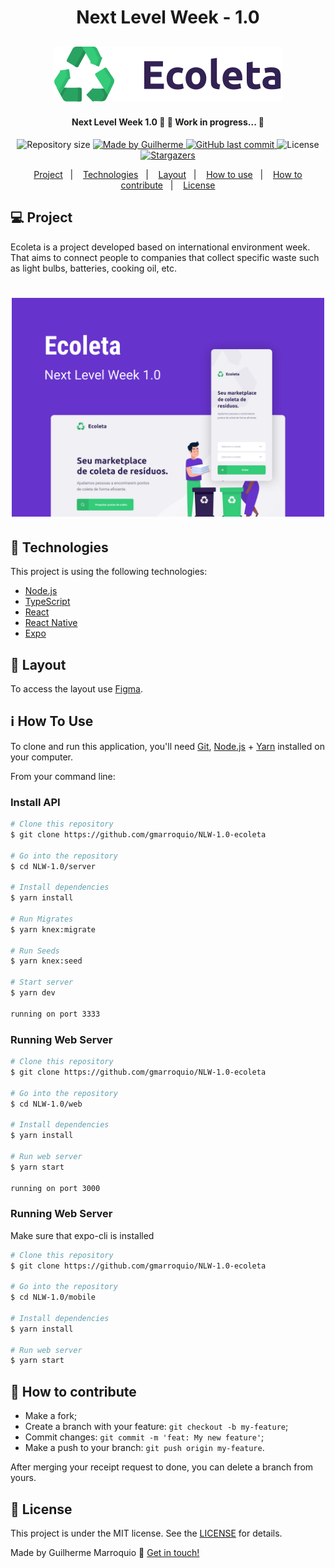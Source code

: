 <h1 align="center">Next Level Week - 1.0</h1>

<h2 align="center">
  <img alt="Ecoleta" src=".github/logo.svg" title="Ecoleta Logo"/>
</h2>

<h4 align="center"> 
	Next Level Week 1.0 🚀 🚧 Work in progress... 🚧
</h4>
<p align="center">
  <img alt="Repository size" src="https://img.shields.io/github/repo-size/gmarroquio/NLW-1.0-ecoleta?color=%23E491A6">
	
  <a href="https://www.linkedin.com/in/gmarroquio/">
    <img alt="Made by Guilherme" src="https://img.shields.io/badge/made%20by-Guilherme-%237BE3C4">
  </a>

  <a href="https://github.com/Guilherme/NLW-1.0/commits/master">
    <img alt="GitHub last commit" src="https://img.shields.io/github/last-commit/gmarroquio/NLW-1.0-ecoleta?color=%23E491A6">
  </a>

  <img alt="License" src="https://img.shields.io/badge/license-MIT?color=%237BE3C4">

  <a href="https://github.com/gmarroquio/NLW-1.0-ecoleta/stargazers">
    <img alt="Stargazers" src="https://img.shields.io/github/stars/gmarroquio/NLW-1.0-ecoleta?color=%23E491A6">
  </a>
</p>

<p align="center">
  <a href="#-project">Project</a>&nbsp;&nbsp;&nbsp;|&nbsp;&nbsp;&nbsp;
  <a href="#rocket-Technologies">Technologies</a>&nbsp;&nbsp;&nbsp;|&nbsp;&nbsp;&nbsp;
  <a href="#-layout">Layout</a>&nbsp;&nbsp;&nbsp;|&nbsp;&nbsp;&nbsp;
  <a href="#-how-to-use">How to use</a>&nbsp;&nbsp;&nbsp;|&nbsp;&nbsp;&nbsp;
  <a href="#-how-to-contribute">How to contribute</a>&nbsp;&nbsp;&nbsp;|&nbsp;&nbsp;&nbsp;
  <a href="#memo-license">License</a>
</p>

## 💻 Project

Ecoleta is a project developed based on international environment week.
That aims to connect people to companies that collect specific waste such as light bulbs, batteries, cooking oil, etc.

<h1 align="center">
    <img alt="Example" title="Example" src=".github/Capa.svg" width="500px" />
</h1>

## 🚀 Technologies

This project is using the following technologies:

- [Node.js][nodejs]
- [TypeScript][typescript]
- [React][reactjs]
- [React Native][rn]
- [Expo][expo]

## 🔖 Layout

To access the layout use [Figma](https://www.figma.com/file/1SxgOMojOB2zYT0Mdk28lB/).

## ℹ️ How To Use

To clone and run this application, you'll need [Git](https://git-scm.com), [Node.js][nodejs] + [Yarn][yarn] installed on your computer.

From your command line:

### Install API

```bash
# Clone this repository
$ git clone https://github.com/gmarroquio/NLW-1.0-ecoleta

# Go into the repository
$ cd NLW-1.0/server

# Install dependencies
$ yarn install

# Run Migrates
$ yarn knex:migrate

# Run Seeds
$ yarn knex:seed

# Start server
$ yarn dev

running on port 3333
```

### Running Web Server

```bash
# Clone this repository
$ git clone https://github.com/gmarroquio/NLW-1.0-ecoleta

# Go into the repository
$ cd NLW-1.0/web

# Install dependencies
$ yarn install

# Run web server
$ yarn start

running on port 3000
```

### Running Web Server

Make sure that expo-cli is installed

```bash
# Clone this repository
$ git clone https://github.com/gmarroquio/NLW-1.0-ecoleta

# Go into the repository
$ cd NLW-1.0/mobile

# Install dependencies
$ yarn install

# Run web server
$ yarn start

```

## 🤔 How to contribute

- Make a fork;
- Create a branch with your feature: `git checkout -b my-feature`;
- Commit changes: `git commit -m 'feat: My new feature'`;
- Make a push to your branch: `git push origin my-feature`.

After merging your receipt request to done, you can delete a branch from yours.

## 📝 License

This project is under the MIT license. See the [LICENSE](https://github.com/Guilherme/NLW-1.0/blob/master/LICENSE) for details.

Made by Guilherme Marroquio 👋 [Get in touch!](https://www.linkedin.com/in/gmarroquio/)

[nodejs]: https://nodejs.org/
[typescript]: https://www.typescriptlang.org/
[expo]: https://expo.io/
[reactjs]: https://reactjs.org
[rn]: https://facebook.github.io/react-native/
[yarn]: https://yarnpkg.com/
[vs]: https://code.visualstudio.com/
[vceditconfig]: https://marketplace.visualstudio.com/items?itemName=EditorConfig.EditorConfig
[vceslint]: https://marketplace.visualstudio.com/items?itemName=dbaeumer.vscode-eslint
[prettier]: https://marketplace.visualstudio.com/items?itemName=esbenp.prettier-vscode
